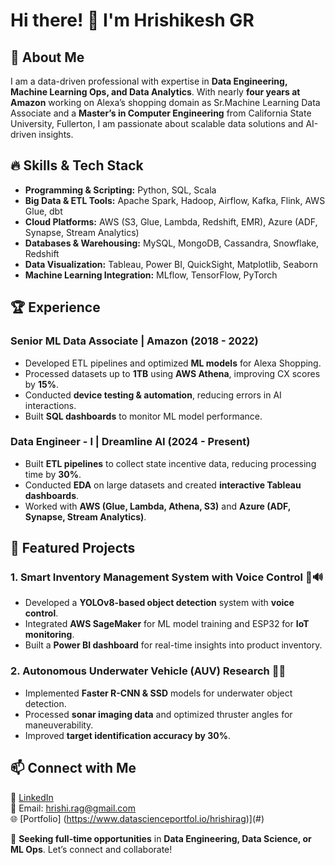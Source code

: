 # Hi there! 👋 I'm Hrishikesh GR 
## 🚀 About Me
I am a data-driven professional with expertise in **Data Engineering, Machine Learning Ops, and Data Analytics**. With nearly **four years at Amazon** working on Alexa’s shopping domain as Sr.Machine Learning Data Associate and a **Master’s in Computer Engineering** from California State University, Fullerton, I am passionate about scalable data solutions and AI-driven insights.

## 🔥 Skills & Tech Stack
- **Programming & Scripting:** Python, SQL, Scala
- **Big Data & ETL Tools:** Apache Spark, Hadoop, Airflow, Kafka, Flink, AWS Glue, dbt
- **Cloud Platforms:** AWS (S3, Glue, Lambda, Redshift, EMR), Azure (ADF, Synapse, Stream Analytics)
- **Databases & Warehousing:** MySQL, MongoDB, Cassandra, Snowflake, Redshift
- **Data Visualization:** Tableau, Power BI, QuickSight, Matplotlib, Seaborn
- **Machine Learning Integration:** MLflow, TensorFlow, PyTorch

## 🏆 Experience
### **Senior ML Data Associate | Amazon (2018 - 2022)**
- Developed ETL pipelines and optimized **ML models** for Alexa Shopping.
- Processed datasets up to **1TB** using **AWS Athena**, improving CX scores by **15%**.
- Conducted **device testing & automation**, reducing errors in AI interactions.
- Built **SQL dashboards** to monitor ML model performance.

### **Data Engineer - I | Dreamline AI (2024 - Present)**
- Built **ETL pipelines** to collect state incentive data, reducing processing time by **30%**.
- Conducted **EDA** on large datasets and created **interactive Tableau dashboards**.
- Worked with **AWS (Glue, Lambda, Athena, S3)** and **Azure (ADF, Synapse, Stream Analytics)**.

## 📌 Featured Projects
### **1. Smart Inventory Management System with Voice Control** 🏪🔊
- Developed a **YOLOv8-based object detection** system with **voice control**.
- Integrated **AWS SageMaker** for ML model training and ESP32 for **IoT monitoring**.
- Built a **Power BI dashboard** for real-time insights into product inventory.

### **2. Autonomous Underwater Vehicle (AUV) Research** 🤖🌊
- Implemented **Faster R-CNN & SSD** models for underwater object detection.
- Processed **sonar imaging data** and optimized thruster angles for maneuverability.
- Improved **target identification accuracy by 30%**.

## 📫 Connect with Me
🔗 [LinkedIn](https://www.linkedin.com/in/hrishikeshgr)  
💌 Email: hrishi.rag@gmail.com  
🌐 [Portfolio] (https://www.datascienceportfol.io/hrishirag)](#)

📢 **Seeking full-time opportunities** in **Data Engineering, Data Science, or ML Ops**. Let’s connect and collaborate!

